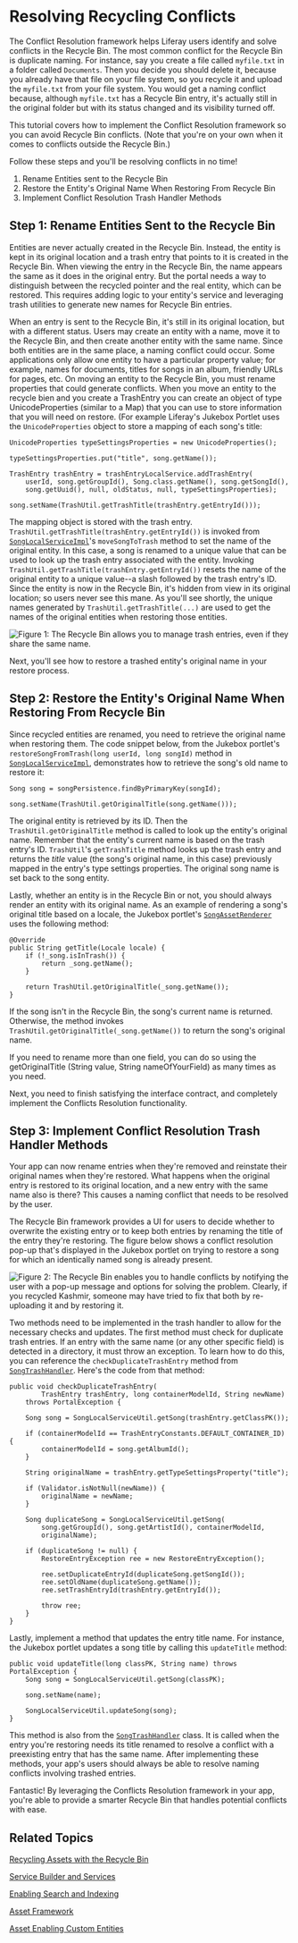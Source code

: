 # Resolving Recycling Conflicts [](id=resolving-recycling-conflicts)

The Conflict Resolution framework helps Liferay users identify and solve
conflicts in the Recycle Bin. The most common conflict for the Recycle Bin is
duplicate naming. For instance, say you create a file called `myfile.txt` in a
folder called `Documents`. Then you decide you should delete it, because you
already have that file on your file system, so you recycle it and upload the
`myfile.txt` from your file system. You would get a naming conflict because,
although `myfile.txt` has a Recycle Bin entry, it's actually still in the
original folder but with its status changed and its visibility turned off.

This tutorial covers how to implement the Conflict Resolution framework so you
can avoid Recycle Bin conflicts. (Note that you're on your own when it comes to
conflicts outside the Recycle Bin.)

Follow these steps and you'll be resolving conflicts in no time!

1. Rename Entities sent to the Recycle Bin
2. Restore the Entity's Original Name When Restoring From Recycle Bin
3. Implement Conflict Resolution Trash Handler Methods

## Step 1: Rename Entities Sent to the Recycle Bin [](id=step-1-rename-entities-sent-to-the-recycle-bin)

Entities are never actually created in the Recycle Bin. Instead, the
entity is kept in its original location and a trash entry that points to it is
created in the Recycle Bin. When viewing the entry in the Recycle Bin, the
name appears the same as it does in the original entry. But the portal needs a
way to distinguish between the recycled pointer and the real entity, which can
be restored. This requires adding logic to your entity's service and leveraging
trash utilities to generate new names for Recycle Bin entries. 

When an entry is sent to the Recycle Bin, it's still in its original
location, but with a different status. Users may create an entity with a name,
move it to the Recycle Bin, and then create another entity with the same name.
Since both entities are in the same place, a naming conflict could occur. Some
applications only allow one entity to have a particular property value; for
example, names for documents, titles for songs in an album, friendly URLs for
pages, etc. On moving an entity to the Recycle Bin, you must rename properties
that could generate conflicts. When you move an entity to the recycle bien and
you create a TrashEntry you can create an object of type UnicodeProperties 
(similar to a Map) that you can use to store information that you will need on
restore. (For example Liferay's Jukebox Portlet
uses the `UnicodeProperties` object to store a mapping of each song's title:

    UnicodeProperties typeSettingsProperties = new UnicodeProperties();

    typeSettingsProperties.put("title", song.getName());

    TrashEntry trashEntry = trashEntryLocalService.addTrashEntry(
        userId, song.getGroupId(), Song.class.getName(), song.getSongId(),
        song.getUuid(), null, oldStatus, null, typeSettingsProperties);

    song.setName(TrashUtil.getTrashTitle(trashEntry.getEntryId()));

The mapping object is stored with the trash entry. 
`TrashUtil.getTrashTitle(trashEntry.getEntryId())` is invoked from [`SongLocalServiceImpl`](https://github.com/liferay-labs/jukebox-portlet/blob/6.2.x/docroot/WEB-INF/src/org/liferay/jukebox/service/impl/SongLocalServiceImpl.java)'s
`moveSongToTrash` method to set the name of the original entity. In this case, a
song is renamed to a unique value that can be used to look up the trash entry
associated with the entity. Invoking
`TrashUtil.getTrashTitle(trashEntry.getEntryId())` resets the name of the
original entity to a unique value--a slash followed by the trash entry's ID.
Since the entity is now in the Recycle Bin, it's hidden from view in its
original location; so users never see this mane. As you'll see shortly, the
unique names generated by `TrashUtil.getTrashTitle(...)` are used to get
the names of the original entities when restoring those entities. 

![Figure 1: The Recycle Bin allows you to manage trash entries, even if they share the same name.](../../images/trash-entries-with-same-name.png)

Next, you'll see how to restore a trashed entity's original name in your restore
process. 

## Step 2: Restore the Entity's Original Name When Restoring From Recycle Bin [](id=step-2-restore-the-entitys-original-name-when-restoring-from-recycle-bin)

Since recycled entities are renamed, you need to retrieve the original name when
restoring them. The code snippet below, from the Jukebox portlet's `restoreSongFromTrash(long
userId, long songId)` method in 
[`SongLocalServiceImpl`](https://github.com/liferay-labs/jukebox-portlet/blob/6.2.x/docroot/WEB-INF/src/org/liferay/jukebox/service/impl/SongLocalServiceImpl.java), 
demonstrates how to retrieve the song's old name to restore it:

    Song song = songPersistence.findByPrimaryKey(songId);

    song.setName(TrashUtil.getOriginalTitle(song.getName()));

The original entity is retrieved by its ID. Then the
`TrashUtil.getOriginalTitle` method is called to look up the entity's
original name. Remember that the entity's current name is based on the trash
entry's ID. `TrashUtil`'s `getTrashTitle` method looks up the trash entry and
returns the *title* value (the song's original name, in this case) previously 
mapped in the entry's type settings properties. The original song name is set 
back to the song entity. 

Lastly, whether an entity is in the Recycle Bin or not, you should always 
render an entity with its original name. As an example of rendering a song's
original title based on a locale, the Jukebox portlet's [`SongAssetRenderer`](https://github.com/liferay-labs/jukebox-portlet/blob/6.2.x/docroot/WEB-INF/src/org/liferay/jukebox/asset/SongAssetRenderer.java)
uses the following method:
 
    @Override
    public String getTitle(Locale locale) {
        if (!_song.isInTrash()) {
            return _song.getName();
        }

        return TrashUtil.getOriginalTitle(_song.getName());
    }

If the song isn't in the Recycle Bin, the song's current name is returned.
Otherwise, the method invokes `TrashUtil.getOriginalTitle(_song.getName())` to
return the song's original name.
 
If you need to rename more than one field, you can do so using the 
getOriginalTitle (String value, String nameOfYourField) as many times as you
need. 

Next, you need to finish satisfying the interface contract, and completely
implement the Conflicts Resolution functionality.

## Step 3: Implement Conflict Resolution Trash Handler Methods [](id=step-3-implement-conflict-resolution-trash-handler-methods)

Your app can now rename entries when they're removed and reinstate their original
names when they're restored. What happens when the original entry is restored to its
original location, and a new entry with the same name also is there? This causes a
naming conflict that needs to be resolved by the user.

The Recycle Bin framework provides a UI for users to decide whether to overwrite
the existing entry or to keep both entries by renaming the title of the entry
they're restoring. The figure below shows a conflict resolution pop-up that's
displayed in the Jukebox portlet on trying to restore a song for which an
identically named song is already present. 

![Figure 2: The Recycle Bin enables you to handle conflicts by notifying the user with a pop-up message and options for solving the problem. Clearly, if you recycled Kashmir, someone may have tried to fix that both by re-uploading it and by restoring it.](../../images/resolved-conflict-rb.png)

Two methods need to be implemented in the trash handler to allow for the 
necessary checks and updates. The first method must check for duplicate trash 
entries. If an entry with the same name (or any other specific field) is 
detected in a directory, it must throw an exception. To learn how to do this, 
you can reference the `checkDuplicateTrashEntry` method from
[`SongTrashHandler`](https://github.com/liferay-labs/jukebox-portlet/blob/6.2.x/docroot/WEB-INF/src/org/liferay/jukebox/trash/SongTrashHandler.java).
Here's the code from that method:

	public void checkDuplicateTrashEntry(
			TrashEntry trashEntry, long containerModelId, String newName)
		throws PortalException {

		Song song = SongLocalServiceUtil.getSong(trashEntry.getClassPK());

		if (containerModelId == TrashEntryConstants.DEFAULT_CONTAINER_ID) {
			containerModelId = song.getAlbumId();
		}

		String originalName = trashEntry.getTypeSettingsProperty("title");

		if (Validator.isNotNull(newName)) {
			originalName = newName;
		}

		Song duplicateSong = SongLocalServiceUtil.getSong(
			song.getGroupId(), song.getArtistId(), containerModelId,
			originalName);

		if (duplicateSong != null) {
			RestoreEntryException ree = new RestoreEntryException();

			ree.setDuplicateEntryId(duplicateSong.getSongId());
			ree.setOldName(duplicateSong.getName());
			ree.setTrashEntryId(trashEntry.getEntryId());

			throw ree;
		}
	}

Lastly, implement a method that updates the entry title name. For instance, the
Jukebox portlet updates a song title by calling this `updateTitle` method:

	public void updateTitle(long classPK, String name) throws PortalException {
		Song song = SongLocalServiceUtil.getSong(classPK);

		song.setName(name);

		SongLocalServiceUtil.updateSong(song);
	}
	
This method is also from the [`SongTrashHandler`](https://github.com/liferay-labs/jukebox-portlet/blob/6.2.x/docroot/WEB-INF/src/org/liferay/jukebox/trash/SongTrashHandler.java)
class. It is called when the entry you're restoring needs its title renamed
to resolve a conflict with a preexisting entry that has the same name. After
implementing these methods, your app's users should always be able to resolve
naming conflicts involving trashed entries.

Fantastic! By leveraging the Conflicts Resolution framework in your app, you're
able to provide a smarter Recycle Bin that handles potential conflicts with
ease. 

## Related Topics [](id=related-topics)

[Recycling Assets with the Recycle Bin](/discover/portal/-/knowledge_base/6-2/recycling-assets-with-the-recycle-bin)

[Service Builder and Services](/develop/tutorials/-/knowledge_base/6-2/service-builder)

[Enabling Search and Indexing](/develop/learning-paths/mvc/-/knowledge_base/6-2/enabling-search-and-indexing)

[Asset Framework](/develop/tutorials/-/knowledge_base/6-2/asset-framework)

[Asset Enabling Custom Entities](/develop/learning-paths/mvc/-/knowledge_base/6-2/asset-enabling-custom-entities)
